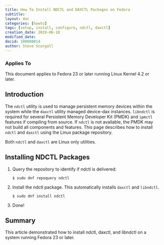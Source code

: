 ```yaml
---
title: How To Install NDCTL and DAXCTL Packages on Fedora
subtitle: 
layout: doc
categories: [howto]
tags: [setup, install, configure, ndctl, daxctl]
creation_date: 2019-06-18
modified_date:
docid: 100000014
author: Steve Scargall
---
```


### Applies To

This document applies to Fedora 23 or later running Linux Kernel 4.2 or later.

## Introduction

The `ndctl` utility is used to manage persistent memory devices within the system while the `daxctl` utility managed device-dax instances.  `libndctl` is required for several Persistent Memory Developer Kit (PMDK) and `ipmctl` features if compiling from source.  If `ndctl` is not available, the PMDK may not build all components and features.  This page describes how to install `ndctl` and `daxctl` using the Linux package repository.

Both `ndctl` and `daxctl` are Linux only utilities. 

## Installing NDCTL Packages

1. Query the repository to identify if ndctl is delivered:

   ```$ sudo dnf repoquery ndctl```

2. Install the ndctl package.  This automatically installs `daxctl` and `libndctl`.

   `$ sudo dnf install ndctl`

3. Done!

## Summary

This article demonstrated how to install ndctl, daxctl, and libndctl on a system running Fedora 23 or later.



